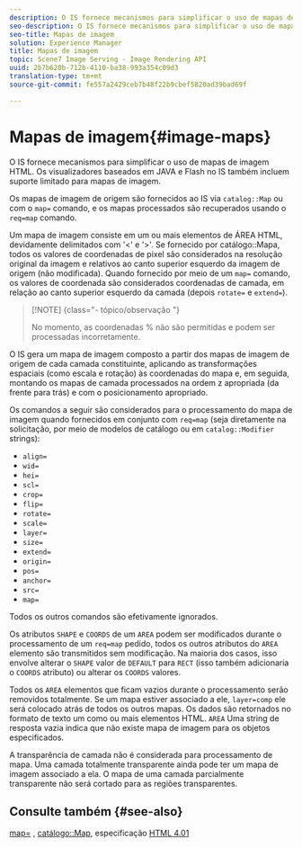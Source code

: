 ```yaml
---
description: O IS fornece mecanismos para simplificar o uso de mapas de imagem HTML. Os visualizadores baseados em JAVA e Flash no IS também incluem suporte limitado para mapas de imagem.
seo-description: O IS fornece mecanismos para simplificar o uso de mapas de imagem HTML. Os visualizadores baseados em JAVA e Flash no IS também incluem suporte limitado para mapas de imagem.
seo-title: Mapas de imagem
solution: Experience Manager
title: Mapas de imagem
topic: Scene7 Image Serving - Image Rendering API
uuid: 2b7b620b-712b-4110-ba38-993a354c09d3
translation-type: tm+mt
source-git-commit: fe557a2429ceb7b48f22b9cbef5820ad39bad69f

---
```



# Mapas de imagem{#image-maps}

O IS fornece mecanismos para simplificar o uso de mapas de imagem HTML. Os visualizadores baseados em JAVA e Flash no IS também incluem suporte limitado para mapas de imagem.

Os mapas de imagem de origem são fornecidos ao IS via `catalog::Map` ou com o `map=` comando, e os mapas processados são recuperados usando o `req=map` comando.

Um mapa de imagem consiste em um ou mais elementos de ÁREA HTML, devidamente delimitados com &#39;&lt;&#39; e &#39;>&#39;. Se fornecido por catálogo::Mapa, todos os valores de coordenadas de pixel são considerados na resolução original da imagem e relativos ao canto superior esquerdo da imagem de origem (não modificada). Quando fornecido por meio de um `map=` comando, os valores de coordenada são considerados coordenadas de camada, em relação ao canto superior esquerdo da camada (depois `rotate=` e `extend=`).

>[!NOTE] {class=&quot;- tópico/observação &quot;}
>
>No momento, as coordenadas % não são permitidas e podem ser processadas incorretamente.

O IS gera um mapa de imagem composto a partir dos mapas de imagem de origem de cada camada constituinte, aplicando as transformações espaciais (como escala e rotação) às coordenadas do mapa e, em seguida, montando os mapas de camada processados na ordem z apropriada (da frente para trás) e com o posicionamento apropriado.

Os comandos a seguir são considerados para o processamento do mapa de imagem quando fornecidos em conjunto com `req=map` (seja diretamente na solicitação, por meio de modelos de catálogo ou em `catalog::Modifier` strings):

* `align=`
* `wid=`
* `hei=`
* `scl=`
* `crop=`
* `flip=`
* `rotate=`
* `scale=`
* `layer=`
* `size=`
* `extend=`
* `origin=`
* `pos=`
* `anchor=`
* `src=`
* `map=`

Todos os outros comandos são efetivamente ignorados.

Os atributos `SHAPE` e `COORDS` de um `AREA` podem ser modificados durante o processamento de um `req=map` pedido, todos os outros atributos do `AREA` elemento são transmitidos sem modificação. Na maioria dos casos, isso envolve alterar o `SHAPE` valor de `DEFAULT` para `RECT` (isso também adicionaria o `COORDS` atributo) ou alterar os `COORDS` valores.

Todos os `AREA` elementos que ficam vazios durante o processamento serão removidos totalmente. Se um mapa estiver associado a ele, `layer=comp` ele será colocado atrás de todos os outros mapas. Os dados são retornados no formato de texto um como ou mais elementos HTML. `AREA` Uma string de resposta vazia indica que não existe mapa de imagem para os objetos especificados.

A transparência de camada não é considerada para processamento de mapa. Uma camada totalmente transparente ainda pode ter um mapa de imagem associado a ela. O mapa de uma camada parcialmente transparente não será cortado para as regiões transparentes.

## Consulte também {#see-also}

[map=](../../../../../is-api/http-ref/image-serving-api-ref/c-http-protocol-reference/c-command-reference/r-map.md#reference-8f96545f196b4b7caa616e15c2363f06) , [catálogo::Map](/help/aem-is-ir-api/is-api/image-catalog/image-serving-api-ref/c-image-catalog-reference/c-image-svg-data-reference/c-image-data-reference/r-map-cat.md), especificação [HTML 4.01](http://www.w3.org/TR/html401/)
